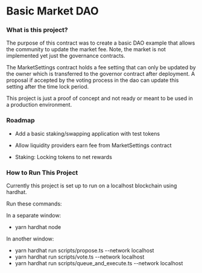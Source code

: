 # Basic Market DAO

### What is this project?

The purpose of this contract was to create a basic DAO example that allows the community to update the market fee. Note, the market is not implemented yet just the governance contracts.

The MarketSettings contract holds a fee setting that can only be updated by the owner which is transferred to the governor contract after deployment. A proposal if accepted by the voting process in the dao can update this setting after the time lock period.

This project is just a proof of concept and not ready or meant to be used in a production environment.

### Roadmap

- Add a basic staking/swapping application with test tokens
- Allow liquidity providers earn fee from MarketSettings contract

- Staking: Locking tokens to net rewards

### How to Run This Project

Currently this project is set up to run on a localhost blockchain using hardhat.

Run these commands:

In a separate window:

- yarn hardhat node

In another window:

- yarn hardhat run scripts/propose.ts --network localhost
- yarn hardhat run scripts/vote.ts --network localhost
- yarn hardhat run scripts/queue_and_execute.ts --network localhost
